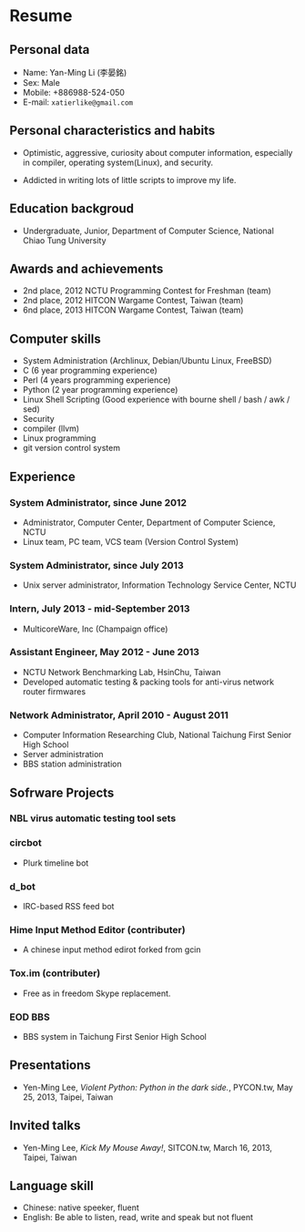 Resume
======

Personal data
-------------

- Name: Yan-Ming Li (李晏銘)
- Sex: Male
- Mobile: +886988-524-050
- E-mail: `xatierlike@gmail.com`



Personal characteristics and habits
-----------------------------------

- Optimistic, aggressive, curiosity about computer information, especially in compiler, operating system(Linux), and security.

- Addicted in writing lots of little scripts to improve my life.



Education backgroud
-------------------

- Undergraduate, Junior, Department of Computer Science, National Chiao Tung University



Awards and achievements
-----------------------

- 2nd place, 2012 NCTU Programming Contest for Freshman (team) 
- 2nd place, 2012 HITCON Wargame Contest, Taiwan (team)
- 6nd place, 2013 HITCON Wargame Contest, Taiwan (team)




Computer skills
---------------

- System Administration (Archlinux, Debian/Ubuntu Linux, FreeBSD)
- C (6 year programming experience)
- Perl (4 years programming experience)
- Python (2 year programming experience)
- Linux Shell Scripting (Good experience with bourne shell / bash / awk / sed)
- Security
- compiler (llvm)
- Linux programming
- git version control system




Experience 
----------

### System Administrator, since June 2012

- Administrator, Computer Center, Department of Computer Science, NCTU
- Linux team, PC team, VCS team (Version Control System)


### System Administrator, since July 2013

- Unix server administrator, Information Technology Service Center, NCTU
  
  
### Intern, July 2013 - mid-September 2013

- MulticoreWare, Inc (Champaign office)


### Assistant Engineer, May 2012 - June 2013

- NCTU Network Benchmarking Lab, HsinChu, Taiwan
- Developed automatic testing & packing tools for anti-virus network router firmwares


### Network Administrator, April 2010  - August 2011

- Computer Information Researching Club, National Taichung First Senior High School
- Server administration
- BBS station administration




Sofrware Projects
-----------------

### NBL virus automatic testing tool sets

### circbot
- Plurk timeline bot

### d_bot
- IRC-based RSS feed bot

### Hime Input Method Editor (contributer)
- A chinese input method edirot forked from gcin

### Tox.im (contributer)
- Free as in freedom Skype replacement.

### EOD BBS
- BBS system in Taichung First Senior High School




Presentations 
-------------

- Yen-Ming Lee, *Violent Python: Python in the dark side.*, PYCON.tw, May 25, 2013, Taipei, Taiwan



Invited talks 
-------------

- Yen-Ming Lee, *Kick My Mouse Away!*, SITCON.tw, March 16, 2013, Taipei, Taiwan



Language skill
--------------

- Chinese: native speeker, fluent
- English: Be able to listen, read, write and speak but not fluent

